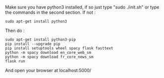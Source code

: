 Make sure you have python3 installed, if so just type "sudo ./init.sh" or type the commands in the second section.
If not : 

    sudo apt-get install python3

Then do :

    sudo apt-get install python3-pip
    pip install --upgrade pip
    pip install setuptools wheel spacy flask fasttext
    python -m spacy download en_core_web_sm
    python -m spacy download fr_core_news_sm
    flask run 

And open your browser at localhost:5000/